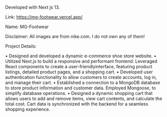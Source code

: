 Developed with Next js 13.

Link: https://mg-footwear.vercel.app/

Name: MG-Footwear

Disclaimer: All images are from nike.com. I do not own any of them!

Project Details:

• Designed and developed a dynamic e-commerce shoe store website.
• Utilized Next.js to build a responsive and performant frontend. Leveraged React components to create a user-friendlyinterface, featuring product listings, detailed product pages, and a shopping cart.
• Developed user authentication functionality to allow customers to create accounts, log in, and manage their cart.
• Established a connection to a MongoDB database to store product information and customer data. Employed Mongoose, to simplify database operations.
• Designed a dynamic shopping cart that allows users to add and remove items, view cart contents, and calculate the total cost. Cart data is synchronized with the backend for a seamless shopping experience.
